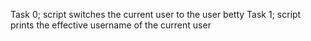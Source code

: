 Task 0; script switches the current user to the user betty
Task 1; script prints the effective username of the current user
